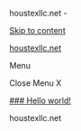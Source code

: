 houstexllc.net -



















































































































 


[Skip to content](#content)


[houstexllc.net](https://houstexllc.net)

Menu

Close Menu
X



[### Hello world!](https://houstexllc.net/hello-world/)



houstexllc.net